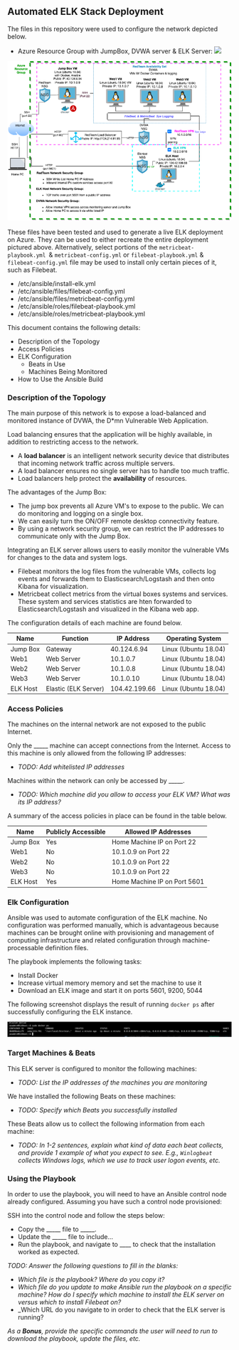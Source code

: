## Automated ELK Stack Deployment

The files in this repository were used to configure the network depicted below.


- Azure Resource Group with JumpBox, DVWA server & ELK Server: 
![]('diagrams/ELK_stack.drawio.png')

 <img src="diagrams/ELK_stack.drawio.png" alt="ELK Stack Diagram">

These files have been tested and used to generate a live ELK deployment on Azure. They can be used to either recreate the entire deployment pictured above. Alternatively, select portions of the `metricbeat-playbook.yml `& `metricbeat-config.yml` or `filebeat-playbook.yml` & `filebeat-config.yml` file may be used to install only certain pieces of it, such as Filebeat.

  - /etc/ansible/install-elk.yml 
  - /etc/ansible/files/filebeat-config.yml
  - /etc/ansible/files/metricbeat-config.yml
  - /etc/ansible/roles/filebeat-playbook.yml
  - /etc/ansible/roles/metricbeat-playbook.yml 


This document contains the following details:
- Description of the Topology 
- Access Policies
- ELK Configuration
  - Beats in Use
  - Machines Being Monitored
- How to Use the Ansible Build


### Description of the Topology

The main purpose of this network is to expose a load-balanced and monitored instance of DVWA, the D*mn Vulnerable Web Application.

Load balancing ensures that the application will be highly available, in addition to restricting access to the network.
- A **load balancer**  is an intelligent network security device that distributes that incoming network traffic across multiple servers.
- A load balancer ensures no single server has to handle too much traffic.
- Load balancers help protect the **availability** of resources.

The advantages of the Jump Box:
- The jump box prevents all Azure VM's to expose to the public. We can do monitoring and logging on a single box. 
- We can easily turn the ON/OFF remote desktop connectivity feature. 
- By using a network security group, we can restrict the IP addresses to communicate only with the Jump Box.


Integrating an ELK server allows users to easily monitor the vulnerable VMs for changes to the data and system logs.
- Filebeat monitors the log files from the vulnerable VMs, collects log events and forwards them to Elasticsearch/Logstash and then onto Kibana for visualization. 
- Metricbeat collect metrics from the virtual boxes systems and services. These system and services statistics are hten forwarded to Elasticsearch/Logstash and visualized in the Kibana web app. 

The configuration details of each machine are found below.


| Name     | Function | IP Address | Operating System |
|----------|----------|------------|------------------|
| Jump Box | Gateway  | 40.124.6.94| Linux (Ubuntu 18.04) |
| Web1     | Web Server |10.1.0.7            |Linux (Ubuntu 18.04) |
| Web2     | Web Server |10.1.0.8            |Linux (Ubuntu 18.04)|
| Web3     | Web Server |10.1.0.10     |Linux (Ubuntu 18.04)|
| ELK Host | Elastic (ELK Server)|104.42.199.66 |Linux (Ubuntu 18.04)|

### Access Policies

The machines on the internal network are not exposed to the public Internet. 

Only the _____ machine can accept connections from the Internet. Access to this machine is only allowed from the following IP addresses:
- _TODO: Add whitelisted IP addresses_

Machines within the network can only be accessed by _____.
- _TODO: Which machine did you allow to access your ELK VM? What was its IP address?_

A summary of the access policies in place can be found in the table below.

| Name     | Publicly Accessible | Allowed IP Addresses |
|----------|---------------------|----------------------|
| Jump Box | Yes                 | Home Machine IP on Port 22   |
| Web1     | No                  | 10.1.0.9 on Port 22 |
| Web2     | No                  | 10.1.0.9 on Port 22 |
| Web3     | No                  | 10.1.0.9 on Port 22 |
| ELK Host | Yes                 | Home Machine IP on Port 5601 |

### Elk Configuration

Ansible was used to automate configuration of the ELK machine. No configuration was performed manually, which is advantageous because machines can be brought online with provisioning and management of computing infrastructure and related configuration through machine-processable definition files.

The playbook implements the following tasks:
- Install Docker
- Increase virtual memory memory and set the machine to use it 
- Download an ELK image and start it on ports 5601, 9200, 5044

The following screenshot displays the result of running `docker ps` after successfully configuring the ELK instance.

 <img src="diagrams/docker_ps.png" alt="Docker PS">

### Target Machines & Beats
This ELK server is configured to monitor the following machines:
- _TODO: List the IP addresses of the machines you are monitoring_

We have installed the following Beats on these machines:
- _TODO: Specify which Beats you successfully installed_

These Beats allow us to collect the following information from each machine:
- _TODO: In 1-2 sentences, explain what kind of data each beat collects, and provide 1 example of what you expect to see. E.g., `Winlogbeat` collects Windows logs, which we use to track user logon events, etc._

### Using the Playbook
In order to use the playbook, you will need to have an Ansible control node already configured. Assuming you have such a control node provisioned: 

SSH into the control node and follow the steps below:
- Copy the _____ file to _____.
- Update the _____ file to include...
- Run the playbook, and navigate to ____ to check that the installation worked as expected.

_TODO: Answer the following questions to fill in the blanks:_
- _Which file is the playbook? Where do you copy it?_
- _Which file do you update to make Ansible run the playbook on a specific machine? How do I specify which machine to install the ELK server on versus which to install Filebeat on?_
- _Which URL do you navigate to in order to check that the ELK server is running?

_As a **Bonus**, provide the specific commands the user will need to run to download the playbook, update the files, etc._